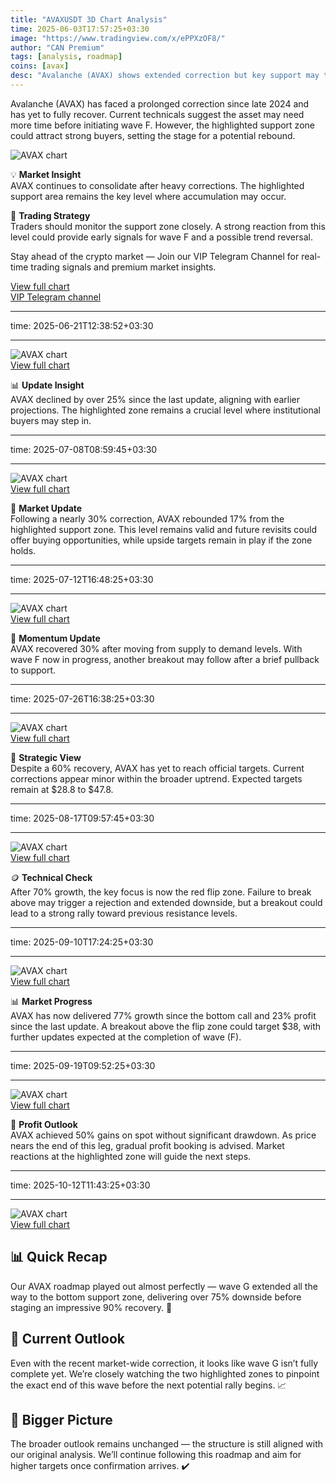 ```yaml
---
title: "AVAXUSDT 3D Chart Analysis"
time: 2025-06-03T17:57:25+03:30
image: "https://www.tradingview.com/x/ePPXzOF8/"
author: "CAN Premium"
tags: [analysis, roadmap]
coins: [avax]
desc: "Avalanche (AVAX) shows extended correction but key support may trigger the next bullish wave."
---
```


Avalanche (AVAX) has faced a prolonged correction since late 2024 and has yet to fully recover. Current technicals suggest the asset may need more time before initiating wave F. However, the highlighted support zone could attract strong buyers, setting the stage for a potential rebound.  

![AVAX chart](https://www.tradingview.com/x/ePPXzOF8/)  

💡 **Market Insight**  
AVAX continues to consolidate after heavy corrections. The highlighted support area remains the key level where accumulation may occur.  

📌 **Trading Strategy**  
Traders should monitor the support zone closely. A strong reaction from this level could provide early signals for wave F and a possible trend reversal.  

Stay ahead of the crypto market — Join our VIP Telegram Channel for real-time trading signals and premium market insights. 

[View full chart](https://www.tradingview.com/x/ePPXzOF8/)  
[VIP Telegram channel](https://t.me/+2znhsiCGpI81MzQ0)  

---

time: 2025-06-21T12:38:52+03:30  

---

![AVAX chart](https://www.tradingview.com/x/fHvLu03L/)  
[View full chart](https://www.tradingview.com/x/fHvLu03L/)  

📊 **Update Insight**  
AVAX declined by over 25% since the last update, aligning with earlier projections. The highlighted zone remains a crucial level where institutional buyers may step in.  

---

time: 2025-07-08T08:59:45+03:30  

---

![AVAX chart](https://www.tradingview.com/x/V9WxGRPG/)  
[View full chart](https://www.tradingview.com/x/V9WxGRPG/)  

🔎 **Market Update**  
Following a nearly 30% correction, AVAX rebounded 17% from the highlighted support zone. This level remains valid and future revisits could offer buying opportunities, while upside targets remain in play if the zone holds.  

---

time: 2025-07-12T16:48:25+03:30  

---

![AVAX chart](https://www.tradingview.com/x/g4q0eMYw/)  
[View full chart](https://www.tradingview.com/x/g4q0eMYw/)  

🚀 **Momentum Update**  
AVAX recovered 30% after moving from supply to demand levels. With wave F now in progress, another breakout may follow after a brief pullback to support.  

---

time: 2025-07-26T16:38:25+03:30  

---

![AVAX chart](https://www.tradingview.com/x/bZeuHiru/)  
[View full chart](https://www.tradingview.com/x/bZeuHiru/)  

📌 **Strategic View**  
Despite a 60% recovery, AVAX has yet to reach official targets. Current corrections appear minor within the broader uptrend. Expected targets remain at $28.8 to $47.8.  

---

time: 2025-08-17T09:57:45+03:30  

---

![AVAX chart](https://www.tradingview.com/x/OIvf8xvX/)  
[View full chart](https://www.tradingview.com/x/OIvf8xvX/)  

🪙 **Technical Check**  
After 70% growth, the key focus is now the red flip zone. Failure to break above may trigger a rejection and extended downside, but a breakout could lead to a strong rally toward previous resistance levels.  

---

time: 2025-09-10T17:24:25+03:30  

---

![AVAX chart](https://www.tradingview.com/x/4BWtOgrL/)  
[View full chart](https://www.tradingview.com/x/4BWtOgrL/)  

📊 **Market Progress**  
AVAX has now delivered 77% growth since the bottom call and 23% profit since the last update. A breakout above the flip zone could target $38, with further updates expected at the completion of wave (F).  

---

time: 2025-09-19T09:52:25+03:30  

---

![AVAX chart](https://www.tradingview.com/x/Z6eN2rpG/)  
[View full chart](https://www.tradingview.com/x/Z6eN2rpG/)  

🔎 **Profit Outlook**  
AVAX achieved 50% gains on spot without significant drawdown. As price nears the end of this leg, gradual profit booking is advised. Market reactions at the highlighted zone will guide the next steps.

---

time: 2025-10-12T11:43:25+03:30

---

![AVAX chart](https://www.tradingview.com/x/wDeeFkke/)  
[View full chart](https://www.tradingview.com/x/wDeeFkke/)

## 📊 Quick Recap

Our AVAX roadmap played out almost perfectly — wave G extended all the way to the bottom support zone, delivering over 75% downside before staging an impressive 90% recovery. 🔄

## 🧭 Current Outlook

Even with the recent market-wide correction, it looks like wave G isn’t fully complete yet. We’re closely watching the two highlighted zones to pinpoint the exact end of this wave before the next potential rally begins. 📈

## 🔮 Bigger Picture

The broader outlook remains unchanged — the structure is still aligned with our original analysis. We’ll continue following this roadmap and aim for higher targets once confirmation arrives. ✔️